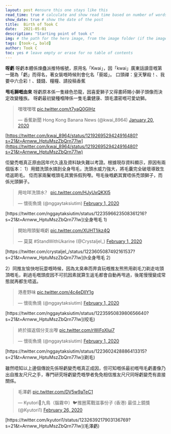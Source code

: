 ```yaml
---
layout: post #ensure this one stays like this
read_time: true # calculate and show read time based on number of words
show_date: true # show the date of the post
title:  Birth of Took C
date:   2021-05-01
description: "Starting point of took c"
img: # the path for the hero image, from the image folder (if the image is directly on the image folder, just the filename is needed)
tags: [took-c, bald]
author: Took C
toc: yes # leave empty or erase for no table of contents
---
```

**呀虧**
呀虧本體係煉蠱派推特帳號，原用名「Kwai」，因「kwai」廣東話讀音嘅第一聲為「虧」而得名，著女裝嘅時候則會化名「葵姬」。
口頭禪：皇天擊殺！、我要中六合彩！、錢錢、糧糧、請投稿香蕉

**甩毛獅嘅由來**
呀虧原本係一隻綠色恐龍，因喜愛獅子又得畫師賜小獅子頭像而決定改變種族。
呀虧最初變種嗰陣係一隻毛囊健康、頭毛濃密嘅可愛幼獅。
<blockquote class="twitter-tweet"><p lang="ja" dir="ltr">嘿嘿嘿嘿 <a href="https://t.co/t7yaQ0GIHz">pic.twitter.com/t7yaQ0GIHz</a></p>&mdash; 香蕉新聞 Hong Kong Banana News (@kwai_8964) <a href="https://twitter.com/kwai_8964/status/1219269529424916480?ref_src=twsrc%5Etfw">January 20, 2020</a></blockquote> <script async src="https://platform.twitter.com/widgets.js" charset="utf-8"></script>

[https://twitter.com/kwai_8964/status/1219269529424916480?s=21&t=Arnww_HptuMszZbQrn77lw](https://twitter.com/kwai_8964/status/1219269529424916480?s=21&t=Arnww_HptuMszZbQrn77lw)

佢變禿嘅真正原由因年代久遠及資料缺失難以考證。根據現存資料顯示，原因有兩個版本：
1）用錯洗頭水搞到全身甩毛，洗頭水威力強大，將毛囊完全破壞導致生唔返啲毛。
佢而家兩鬢嘅頭毛其實係假狗嚟。甩毛後嘅虧其實唔係禿頭獅子，而係光頭獅子。
<blockquote class="twitter-tweet"><p lang="zh" dir="ltr">用咗咩洗頭水？ <a href="https://t.co/HJyUxQKXl5">pic.twitter.com/HJyUxQKXl5</a></p>&mdash; 懷街魚燒 (@nggaytaksiutim) <a href="https://twitter.com/nggaytaksiutim/status/1223596623508361216?ref_src=twsrc%5Etfw">February 1, 2020</a></blockquote> <script async src="https://platform.twitter.com/widgets.js" charset="utf-8"></script>
[https://twitter.com/nggaytaksiutim/status/1223596623508361216?s=21&t=Arnww_HptuMszZbQrn77lw](全身甩毛 1)

<blockquote class="twitter-tweet"><p lang="zh" dir="ltr">開始甩頭髮嘅虧 <a href="https://t.co/XUHT1ikz4Q">pic.twitter.com/XUHT1ikz4Q</a></p>&mdash; 莫莫 #StandWithUkarine (@Crystaljel_) <a href="https://twitter.com/Crystaljel_/status/1223605087492161537?ref_src=twsrc%5Etfw">February 1, 2020</a></blockquote> <script async src="https://platform.twitter.com/widgets.js" charset="utf-8"></script>
[https://twitter.com/crystaljel_/status/1223605087492161537?s=21&t=Arnww_HptuMszZbQrn77lw](h全身甩毛 2)

2）同推友愉快咁玩耍嘅時候，因為太臭串而畀貪玩嘅推友熊熊用剃毛刀剃走咗頭頂嘅毛，剃過毛嘅頭皮因不可抗因素就算生返毛都會自動再甩過，後尾慢慢變成常態就再都生唔返。

<blockquote class="twitter-tweet"><p lang="ja" dir="ltr">港產野味 <a href="https://t.co/4c4eDllY1g">pic.twitter.com/4c4eDllY1g</a></p>&mdash; 懷街魚燒 (@nggaytaksiutim) <a href="https://twitter.com/nggaytaksiutim/status/1223595083980656640?ref_src=twsrc%5Etfw">February 1, 2020</a></blockquote> <script async src="https://platform.twitter.com/widgets.js" charset="utf-8"></script>
[https://twitter.com/nggaytaksiutim/status/1223595083980656640?s=21&t=Arnww_HptuMszZbQrn77lw](咬毛)

<blockquote class="twitter-tweet"><p lang="ja" dir="ltr">終於搵返個分支出嚟 <a href="https://t.co/rWiFoXlui7">pic.twitter.com/rWiFoXlui7</a></p>&mdash; 懷街魚燒 (@nggaytaksiutim) <a href="https://twitter.com/nggaytaksiutim/status/1223602428886413315?ref_src=twsrc%5Etfw">February 1, 2020</a></blockquote> <script async src="https://platform.twitter.com/widgets.js" charset="utf-8"></script>
[https://twitter.com/nggaytaksiutim/status/1223602428886413315?s=21&t=Arnww_HptuMszZbQrn77lw](剃毛)

雖然唔知以上邊個傳說先係呀虧變禿嘅真正成因，但可知嘅係最初嘅甩毛虧畫像乃出自推友尺尺之手，專門研究呀虧變禿嘅學者免免相信推友尺尺同呀虧變禿有直接關係。

<blockquote class="twitter-tweet"><p lang="ja" dir="ltr">毛澤虧 <a href="https://t.co/DV5w9aTeC1">pic.twitter.com/DV5w9aTeC1</a></p>&mdash; Kyutori🔸九鳥（腦霧中）🐦推圈罵戰滋事份子 (香港) 最佳上鏡獎 (@Kyutori1) <a href="https://twitter.com/Kyutori1/status/1232639217903136769?ref_src=twsrc%5Etfw">February 26, 2020</a></blockquote> <script async src="https://platform.twitter.com/widgets.js" charset="utf-8"></script>
[https://twitter.com/kyutori1/status/1232639217903136769?s=21&t=Arnww_HptuMszZbQrn77lw](毛澤虧)
